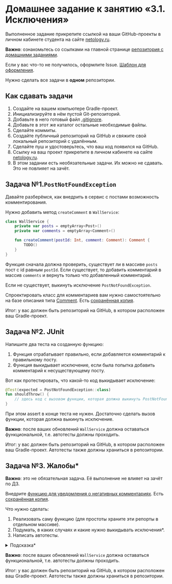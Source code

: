 # Домашнее задание к занятию «3.1. Исключения»

Выполненное задание прикрепите ссылкой на ваши GitHub-проекты в личном кабинете студента на сайте [netology.ru](https://netology.ru).

**Важно**: ознакомьтесь со ссылками на главной странице [репозитория с домашними заданиями](../README.md).

Если у вас что-то не получилось, оформлите Issue. [Шаблон для оформления](../report-requirements.md).

Нужно сделать все задачи в **одном** репозитории.

## Как сдавать задачи

1. Создайте на вашем компьютере Gradle-проект.
1. Инициализируйте в нём пустой Git-репозиторий.
1. Добавьте в него готовый файл [.gitignore](../.gitignore).
1. Добавьте в этот же каталог остальные необходимые файлы.
1. Сделайте коммиты.
1. Создайте публичный репозиторий на GitHub и свяжите свой локальный репозиторий с удалённым.
1. Сделайте пуш и удостоверьтесь, что ваш код появился на GitHub.
1. Ссылку на ваш проект прикрепите в личном кабинете на сайте [netology.ru](https://netology.ru).
1. В этом задании есть необязательные задачи. Их можно не сдавать. Это не повлияет на зачёт.

## Задача №1.`PostNotFoundException`

Давайте разберёмся, как внедрить в сервис с постами возможность комментирования.

Нужно добавить метод `createComment` в `WallService`:

```kotlin
class WallService {
    private var posts = emptyArray<Post>()
    private var comments = emptyArray<Comment>()

    fun createComment(postId: Int, comment: Comment): Comment {
        TODO()
    }
}
```

Функция сначала должна проверить, существует ли в массиве `posts` пост с id равным `postId`. Если существует, то добавить комментарий в массив `comments` и вернуть только что добавленный комментарий.

Если не существует, выкинуть исключение `PostNotFoundException`.

Спроектировать класс для комментариев вам нужно самостоятельно на базе описания типа [Comment](https://vk.com/dev/objects/comment). Есть [сохранённая копия](assets/comment.pdf).

Итог: у вас должен быть репозиторий на GitHub, в котором расположен ваш Gradle-проект.

## Задача №2. JUnit

Напишите два теста на созданную функцию:
1. Функция отрабатывает правильно, если добавляется комментарий к правильному посту.
1. Функция выкидывает исключение, если была попытка добавить комментарий к несуществующему посту.

Вот как протестировать, что какой-то код выкидывает исключение:

```kotlin
@Test(expected = PostNotFoundException::class)
fun shouldThrow() {
    // здесь код с вызовом функции, которая должна выкинуть PostNotFoundException
}
```

При этом assert в конце теста не нужен. Достаточно сделать вызов функции, которая должна выкинуть исключение.

**Важно**: после ваших обновлений `WallService` должна оставаться функциональной, т.е. автотесты должны проходить.

Итог: у вас должен быть репозиторий на GitHub, в котором расположен ваш Gradle-проект. Автотесты также должны храниться в репозитории.

## Задача №3. Жалобы*

**Важно**: это не обязательная задача. Её выполнение не влияет на зачёт по ДЗ.

Внедрите [функцию для уведомления о негативных комментариях](https://vk.com/dev/wall.reportComment). Есть [сохранённая копия](assets/wall.reportComment.pdf).

Что нужно сделать:
1. Реализовать саму функцию (для простоты храните эти репорты в отдельном массиве).
1. Подумать, в каких случаях и какие нужно выкидывать исключения*.
1. Написать автотесты.

<details>
<summary>Подсказка*</summary>

Обратите внимание, что неверным может быть не только id комментария, но и причина.
</details>

**Важно**: после ваших обновлений `WallService` должна оставаться функциональной, т.е. автотесты должны проходить.

Итог: у вас должен быть репозиторий на GitHub, в котором расположен ваш Gradle-проект. Автотесты также должны храниться в репозитории.
